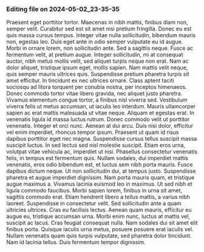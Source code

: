 

### Editing file on 2024-05-02_23-35-35

Praesent eget porttitor tortor. Maecenas in nibh mattis, finibus diam non, semper velit. Curabitur sed est sit amet nisi pretium fringilla. Donec eu est quis massa cursus tempus. Integer vitae nulla sollicitudin, bibendum mauris non, egestas leo. Duis eget ante in odio semper vulputate eu id augue. Morbi in ornare lorem, non sollicitudin ante. Sed a sagittis neque. Fusce ac fermentum velit, at pretium augue. Integer sollicitudin, mi at consequat auctor, nibh metus mollis velit, sed aliquet turpis neque non erat. Nam ac dolor aliquet, tristique ipsum eget, mollis sapien. Nam mattis velit neque, quis semper mauris ultrices quis. Suspendisse pretium pharetra turpis sit amet efficitur. In tincidunt ex nec ultrices ornare. Class aptent taciti sociosqu ad litora torquent per conubia nostra, per inceptos himenaeos.
Donec commodo tortor vitae libero gravida, nec aliquet justo pharetra. Vivamus elementum congue tortor, a finibus nisl viverra sed. Vestibulum viverra felis ut metus accumsan, ut iaculis leo interdum. Mauris ullamcorper sapien ac erat mattis malesuada ut vitae neque. Aliquam et egestas erat. In venenatis ligula id massa luctus rutrum. Donec commodo velit ut porttitor venenatis. Integer et orci nunc. Aenean at dui arcu. Duis nisi dolor, efficitur vel enim imperdiet, rhoncus tempor ipsum. Praesent ut quam id risus dapibus porttitor eget nec magna. Suspendisse cursus tellus suscipit massa suscipit luctus. In sed lectus sed nisl molestie suscipit. Etiam eros urna, volutpat vitae vehicula ac, imperdiet ut nisi.
Phasellus consectetur venenatis felis, in tempus est fermentum quis. Nullam sodales, dui imperdiet mattis venenatis, eros odio bibendum est, et luctus sem nibh porta mauris. Fusce dapibus dictum neque. Ut non sollicitudin dui, at tempus justo. Suspendisse pharetra et augue imperdiet dignissim. Nam porta mauris quam, et tristique augue maximus a. Vivamus lacinia euismod leo in maximus. Ut sed nibh et ligula commodo faucibus. Morbi sapien lorem, finibus in urna sit amet, sagittis commodo erat. Etiam hendrerit libero a tellus mattis, a varius nibh laoreet. Suspendisse in consectetur velit. Sed sollicitudin ante a quam ultricies ultrices. Cras eu facilisis lectus.
Aenean quam mauris, efficitur eu augue eu, tristique accumsan urna. Morbi enim nunc, luctus at mattis vel, suscipit ac lacus. Cras feugiat consequat nulla. Nam sodales dui sit amet elit finibus porta. Quisque iaculis urna metus, posuere posuere erat iaculis vel. Nullam venenatis quam quis turpis vulputate, sed pharetra dolor tincidunt. Nam id lacinia tellus. Duis fermentum tempor dignissim.


